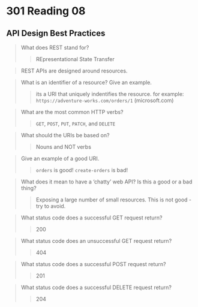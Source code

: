 # 301 Reading 08

## API Design Best Practices

>What does REST stand for?
>>REpresentational State Transfer

>REST APIs are designed around resources.

>What is an identifier of a resource? Give an example.
>>its a URI that uniquely indentifies the resource. for example: `https://adventure-works.com/orders/1` (microsoft.com)

>What are the most common HTTP verbs?
>>`GET`, `POST`, `PUT`, `PATCH`, and `DELETE`

>What should the URIs be based on?
>>Nouns and NOT verbs

>Give an example of a good URI.
>>`orders` is good! `create-orders` is bad!

>What does it mean to have a ‘chatty’ web API? Is this a good or a bad thing?
>>Exposing a large number of small resources. This is not good - try to avoid.

>What status code does a successful GET request return?
>>200

>What status code does an unsuccessful GET request return?
>>404

>What status code does a successful POST request return?
>>201

>What status code does a successful DELETE request return?
>>204
